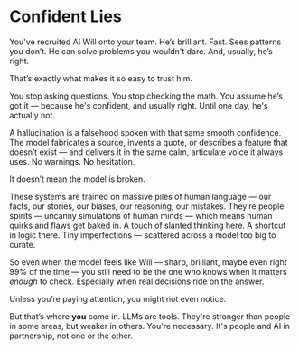 # Confident Lies

You've recruited AI Will onto your team. He’s brilliant. Fast. Sees patterns you don’t. He can solve problems you wouldn't dare. And, usually, he’s right.

That’s exactly what makes it so easy to trust him.

You stop asking questions. You stop checking the math. You assume he’s got it — because he's confident, and usually right. Until one day, he's actually not.

A hallucination is a falsehood spoken with that same smooth confidence. The model fabricates a source, invents a quote, or describes a feature that doesn’t exist — and delivers it in the same calm, articulate voice it always uses. No warnings. No hesitation.

It doesn’t mean the model is broken.

These systems are trained on massive piles of human language — our facts, our stories, our biases, our reasoning, our mistakes. They’re people spirits — uncanny simulations of human minds — which means human quirks and flaws get baked in. A touch of slanted thinking here. A shortcut in logic there. Tiny imperfections — scattered across a model too big to curate.

So even when the model feels like Will — sharp, brilliant, maybe even right 99% of the time — you still need to be the one who knows when it matters *enough* to check. Especially when real decisions ride on the answer.

Unless you’re paying attention, you might not even notice.

But that’s where **you** come in. LLMs are tools. They're stronger than people in some areas, but weaker in others. You're necessary. It's people and AI in partnership, not one or the other.
